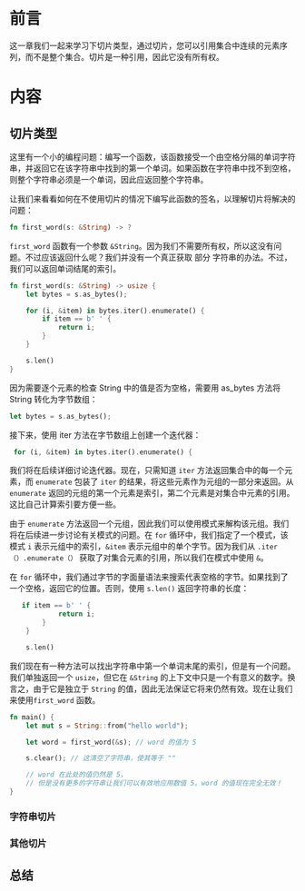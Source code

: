 # 前言
这一章我们一起来学习下切片类型，通过切片，您可以引用集合中连续的元素序列，而不是整个集合。切片是一种引用，因此它没有所有权。

# 内容

## 切片类型

这里有一个小的编程问题：编写一个函数，该函数接受一个由空格分隔的单词字符串，并返回它在该字符串中找到的第一个单词。如果函数在字符串中找不到空格，则整个字符串必须是一个单词，因此应返回整个字符串。

让我们来看看如何在不使用切片的情况下编写此函数的签名，以理解切片将解决的问题：
```rust
fn first_word(s: &String) -> ?
```
`first_word` 函数有一个参数 `&String`。因为我们不需要所有权，所以这没有问题。不过应该返回什么呢？我们并没有一个真正获取 部分 字符串的办法。不过，我们可以返回单词结尾的索引。
```rust
fn first_word(s: &String) -> usize {
    let bytes = s.as_bytes();

    for (i, &item) in bytes.iter().enumerate() {
        if item == b' ' {
            return i;
        }
    }

    s.len()
}
```

因为需要逐个元素的检查 String 中的值是否为空格，需要用 as_bytes 方法将 String 转化为字节数组：

```rust
let bytes = s.as_bytes();
```
接下来，使用 iter 方法在字节数组上创建一个迭代器：
```rust
 for (i, &item) in bytes.iter().enumerate() {
```

我们将在后续详细讨论迭代器。现在，只需知道 `iter` 方法返回集合中的每一个元素，而 `enumerate` 包装了 `iter` 的结果，将这些元素作为元组的一部分来返回。从 `enumerate` 返回的元组的第一个元素是索引，第二个元素是对集合中元素的引用。这比自己计算索引要方便一些。

由于 `enumerate` 方法返回一个元组，因此我们可以使用模式来解构该元组。我们将在后续进一步讨论有关模式的问题。在 `for` 循环中，我们指定了一个模式，该模式 `i` 表示元组中的索引，`&item` 表示元组中的单个字节。因为我们从 `.iter（）.enumerate（）` 获取了对集合元素的引用，所以我们在模式中使用 `&`。

在 `for` 循环中，我们通过字节的字面量语法来搜索代表空格的字节。如果找到了一个空格，返回它的位置。否则，使用 `s.len()` 返回字符串的长度：

```rust
   if item == b' ' {
            return i;
        }
    }

    s.len()
```

我们现在有一种方法可以找出字符串中第一个单词末尾的索引，但是有一个问题。我们单独返回一个 `usize`，但它在 `&String` 的上下文中只是一个有意义的数字。换言之，由于它是独立于 `String` 的值，因此无法保证它将来仍然有效。现在让我们来使用`first_word` 函数。

```rust
fn main() {
    let mut s = String::from("hello world");

    let word = first_word(&s); // word 的值为 5

    s.clear(); // 这清空了字符串，使其等于 ""

    // word 在此处的值仍然是 5，
    // 但是没有更多的字符串让我们可以有效地应用数值 5。word 的值现在完全无效！
}
```





### 字符串切片

### 其他切片

## 总结